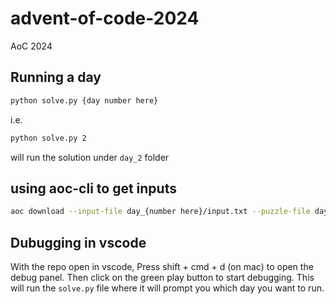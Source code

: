 # advent-of-code-2024
AoC 2024

## Running a day
```bash
python solve.py {day number here}
```

i.e.
```bash
python solve.py 2
```
will run the solution under `day_2` folder

## using aoc-cli to get inputs
```bash
aoc download --input-file day_{number here}/input.txt --puzzle-file day_{number here}/puzzle.md
```

## Dubugging in vscode
With the repo open in vscode, Press shift + cmd + d (on mac) to open the debug panel. Then click on the green play button to start debugging. This will run the `solve.py` file where it will prompt you which day you want to run.
